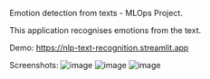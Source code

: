 Emotion detection from texts - MLOps Project.

This application recognises emotions from the text.

Demo: https://nlp-text-recognition.streamlit.app

Screenshots:
![image](https://github.com/user-attachments/assets/efdc3a50-3b42-450b-ba32-df6451a6505e)
![image](https://github.com/user-attachments/assets/80ecb7ca-7aea-43c7-9808-ba0780f07447)
![image](https://github.com/user-attachments/assets/49fa95d7-fdb0-4510-b8ce-cb218e6f1e78)


